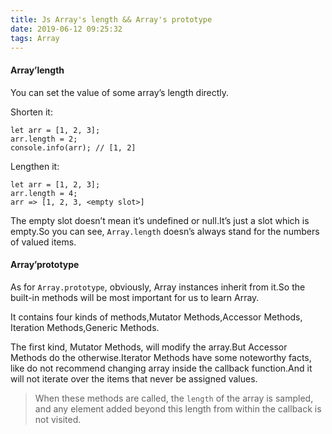 ```yaml
---
title: Js Array's length && Array's prototype
date: 2019-06-12 09:25:32
tags: Array
---
```


#### Array’length

You can set the value of some array’s length directly.

<!--more-->

Shorten it: 

```
let arr = [1, 2, 3];
arr.length = 2;
console.info(arr); // [1, 2]
```

Lengthen it:

```
let arr = [1, 2, 3];
arr.length = 4;
arr => [1, 2, 3, <empty slot>]
```

The empty slot doesn’t mean it’s undefined or null.It’s just a slot which is empty.So you can see, `Array.length` doesn’s always stand for the numbers of valued items.

#### Array’prototype

As for `Array.prototype`, obviously, Array instances inherit from it.So the built-in methods will be most important for us to learn Array.

It contains four kinds of methods,Mutator Methods,Accessor Methods, Iteration Methods,Generic Methods.

The first kind, Mutator Methods, will modify the array.But Accessor  Methods do the otherwise.Iterator Methods have some noteworthy facts,  like do not recommend changing array inside the callback function.And it  will not iterate over the items that never be assigned values.

> When these methods are called, the `length` of the array is sampled, and any element added beyond this length from within the callback is not visited.